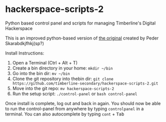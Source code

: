 # hackerspace-scripts-2
Python based control panel and scripts for managing Timberline's Digital Hackerspace

This is an improved python-based version of [the original](https://github.com/timberline-secondary/hackerspace-scripts) created by Peder Skarabdkjfhkj(sp?)

Install Instructions:

1. Open a Terminal (Ctrl + Alt + T)
1. Create a bin directory in your home: `mkdir ~/bin`
1. Go into the bin dir:  `mv ~/bin`
1. Clone the git repository into thebin dir: `git clone https://github.com/timberline-secondary/hackerspace-scripts-2.git`
1. Move into the git repo: `mv hackerspace-scripts-2`
1. Run the setup script: `./control-panel` or `bash control-panel`

Once install is complete, log out and back in again. You should  now be able to run the control-panel from anywhere by typing `controlpanel` in a terminal.  You can also autocomplete by typing `cont` + <kbd>Tab</kbd>
